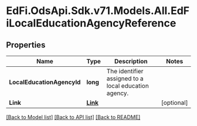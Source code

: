 # EdFi.OdsApi.Sdk.v71.Models.All.EdFiLocalEducationAgencyReference

## Properties

Name | Type | Description | Notes
------------ | ------------- | ------------- | -------------
**LocalEducationAgencyId** | **long** | The identifier assigned to a local education agency. | 
**Link** | [**Link**](Link.md) |  | [optional] 

[[Back to Model list]](../README.md#documentation-for-models) [[Back to API list]](../README.md#documentation-for-api-endpoints) [[Back to README]](../README.md)

